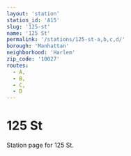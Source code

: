 ```yaml
---
layout: 'station'
station_id: 'A15'
slug: '125-st'
name: '125 St'
permalink: '/stations/125-st-a,b,c,d/'
borough: 'Manhattan'
neighborhood: 'Harlem'
zip_code: '10027'
routes:
  - A,
  - B,
  - C,
  - D
---
```

# 125 St

Station page for 125 St.
